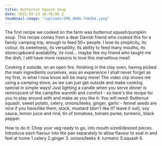 ```yaml
---
title: Butternut Squash Soup
date: 2021-02-23 16:56:00 Z
thumbnail-image: "/uploads/IMG_4886-7d426e.jpeg"
---
```


The first recipe we cooked on the farm was butternut squash/pumpkin soup.  This recipe comes from a dear Danish friend who cooked this for a family camping trip, enough to feed 50+ people.  I love its simplicity, its colour, its sweetness, its versatility, its ability to feed many mouths, its storecupboard availability, its cost... maybe like my friend who taught me the dish, I still have more reasons to love this marvellous meal!  

Cooking it outside, on an open fire, finishing in the clay oven, having picked the main ingredients ourselves, was an experience I shall never forget as my first, in what I now know will be many more!  The video clip shows me using a camping stove, as we can just get outside and make cooking special in simple ways!  Just lighting a candle when you serve dinner is reminiscent of the campfire warmth and comfort - so here's the recipe for you to play around with and make as you like it:
You will need:
Butternut squash, sweet potato, celery, onions/leeks, ginger, garlic - fennel seeds are nice if you have/like them, stock, mustard (don't like it? leave it out), soy sauce, lemon juice and rind, tin of tomatoes, tomato puree, turmeric, black pepper.

How to do it:
Chop your veg ready to go, into mouth sized/desired pieces.
Introduce each flavour into the pan separately to allow flavour to seal in and feel at home
1.celery 2.ginger 3. onions/leeks 4. turmeric 5.squash 6.